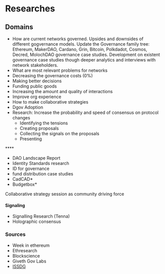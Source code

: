 # Researches

## Domains

* How are current networks governed. Upsides and downsides of different gogvernance models. Update the Governance family tree: Ethereum, MakerDAO, Cardano, Grin, Bitcoin, Polkdadot, Cosmos, Decred, MolochDAO  governance case studies. Development on existent governance case studies though deeper analytics and interviews with network stakeholders.
* What are most relevant problems for networks
* Decreasing the governance costs \(0%\)
* Making better decisions
* Funding public goods
* Increasing the amount and quality of interactions
* Improve org experience
* How to make collaborative strategies
* Dgov Adoption
* Research: Increase the probability and speed of consensus on protocol changes
  * Identifying the tensions
  * Creating proposals
  * Collecting the signals on the proposals
  * Presenting

\*\*\*\*

* DAO Landscape Report
* Identity Standards research
* ID for governance
* fund distribution case studies
* CadCAD\*
* Budgetbox\*

Collaborative strategy session as community driving force

#### Signaling

* Signalling Research \(Tenna\)
* Holographic consensus

### Sources

* Week in ethereum
* Ethresearch
* Blockscience
* Giveth Gov Labs
* [ISSDG](https://issdg.org/) 

